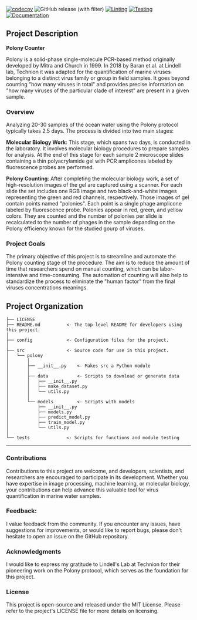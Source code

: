 [![codecov](https://codecov.io/gh/kirill-push/polony-counting/graph/badge.svg?token=3XYNQ0GYTB)](https://codecov.io/gh/kirill-push/polony-counting)
![GitHub release (with filter)](https://img.shields.io/github/v/release/kirill-push/polony-counting?sort=semver&color=brightgreen)
[![Linting](https://github.com/kirill-push/polony-counting/actions/workflows/lint.yml/badge.svg?branch=main)](https://github.com/kirill-push/polony-counting/actions/workflows/lint.yml)
[![Testing](https://github.com/kirill-push/polony-counting/actions/workflows/test.yml/badge.svg?branch=main)](https://github.com/kirill-push/polony-counting/actions/workflows/test.yml)
[![Documentation](https://github.com/kirill-push/polony-counting/actions/workflows/pages.yml/badge.svg)](https://github.com/kirill-push/polony-counting/actions/workflows/pages.yml)

## Project Description
**Polony Counter**

Polony is a solid-phase single-molecule PCR-based method originally developed by Mitra and Church in 1999. In 2018 by Baran et.al. at Lindell lab, Technion it was adapted for the quantification of marine viruses belonging to a distinct virus family or group in field samples. It goes beyond counting "how many viruses in total" and provides precise information on "how many viruses of the particular clade of interest" are present in a given sample.

### Overview

Analyzing 20-30 samples of the ocean water using the Polony protocol typically takes 2.5 days. The process is divided into two main stages:

**Molecular Biology Work**: This stage, which spans two days, is conducted in the laboratory. It involves molecular biology procedures to prepare samples for analysis. At the end of this stage for each sample 2 microscope slides containing a thin polyacrylamide gel with PCR amplicones labeled by fluorescence probes are performed.

**Polony Counting**: After completing the molecular biology work, a set of high-resolution images of the gel are captured using a scanner. For each slide the set includes one RGB image and two black-and-white images representing the green and red channels, respectively. Those images of gel contain points named "polonies". Each point is a single phage amplicone labeled by fluorescence probe. Polonies appear in red, green, and yellow colors. They are counted and the number of polonies per slide is recalculated to the number of phages in the sample depanding on the Polony efficiency known for the studied gourp of viruses.

### Project Goals

The primary objective of this project is to streamline and automate the Polony counting stage of the procedure. The aim is to reduce the amount of time that researchers spend on manual counting, which can be labor-intensive and time-consuming. The automation of counting will also help to standardize the process to eliminate the "human factor" from the final viruses concentrations meanings.

## Project Organization

    ├── LICENSE
    ├── README.md          <- The top-level README for developers using this project.
    │
    ├── config             <- Configuration files for the project.
    │
    ├── src                <- Source code for use in this project.
    │   └── polony
    │       │
    │       ├── __init__.py    <- Makes src a Python module
    │       │
    │       ├── data           <- Scripts to download or generate data
    │       │   ├── __init__.py 
    │       │   ├── make_dataset.py
    │       │   └── utils.py
    │       │
    │       └── models         <- Scripts with models
    │           ├── __init__.py 
    │           ├── models.py
    │           ├── predict_model.py
    │           ├── train_model.py
    │           └── utils.py
    │
    └── tests              <- Scripts for functions and module testing

--------

<!-- ## Getting Started:-->

### Contributions

Contributions to this project are welcome, and developers, scientists, and researchers are encouraged to participate in its development. Whether you have expertise in image processing, machine learning, or molecular biology, your contributions can help advance this valuable tool for virus quantification in marine water samples.

### Feedback:

I value feedback from the community. If you encounter any issues, have suggestions for improvements, or would like to report bugs, please don't hesitate to open an issue on the GitHub repository.

### Acknowledgments

I would like to express my gratitude to Lindell's Lab at Technion for their pioneering work on the Polony protocol, which serves as the foundation for this project.

### License

This project is open-source and released under the MIT License. Please refer to the project's LICENSE file for more details on licensing.

